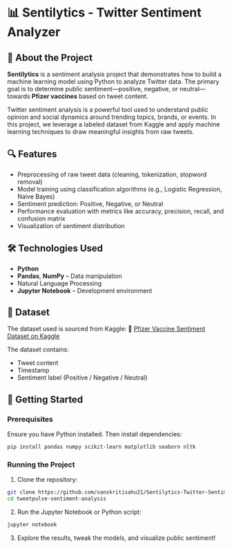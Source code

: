 # 📊 Sentilytics - Twitter Sentiment Analyzer

## 🧠 About the Project

**Sentilytics** is a sentiment analysis project that demonstrates how to build a machine learning model using Python to analyze Twitter data. The primary goal is to determine public sentiment—positive, negative, or neutral—towards **Pfizer vaccines** based on tweet content.

Twitter sentiment analysis is a powerful tool used to understand public opinion and social dynamics around trending topics, brands, or events. In this project, we leverage a labeled dataset from Kaggle and apply machine learning techniques to draw meaningful insights from raw tweets.

## 🔍 Features

* Preprocessing of raw tweet data (cleaning, tokenization, stopword removal)
* Model training using classification algorithms (e.g., Logistic Regression, Naive Bayes)
* Sentiment prediction: Positive, Negative, or Neutral
* Performance evaluation with metrics like accuracy, precision, recall, and confusion matrix
* Visualization of sentiment distribution

## 🛠️ Technologies Used

* **Python**
* **Pandas**, **NumPy** – Data manipulation
* Natural Language Processing
* **Jupyter Notebook** – Development environment

## 📂 Dataset

The dataset used is sourced from Kaggle:
🔗 [Pfizer Vaccine Sentiment Dataset on Kaggle](https://www.kaggle.com/)

The dataset contains:

* Tweet content
* Timestamp
* Sentiment label (Positive / Negative / Neutral)

## 🚀 Getting Started

### Prerequisites

Ensure you have Python installed. Then install dependencies:

```bash
pip install pandas numpy scikit-learn matplotlib seaborn nltk
```

### Running the Project

1. Clone the repository:

```bash
git clone https://github.com/sanskritisahu21/Sentilytics-Twitter-Sentiment-Analyzer.git
cd tweetpulse-sentiment-analysis
```

2. Run the Jupyter Notebook or Python script:

```bash
jupyter notebook
```

3. Explore the results, tweak the models, and visualize public sentiment!


